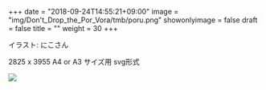 +++
date = "2018-09-24T14:55:21+09:00"
image = "img/Don't_Drop_the_Por_Vora/tmb/poru.png"
showonlyimage = false
draft = false
title = ""
weight = 30
+++

イラスト: にこさん

2825 x 3955
A4 or A3 サイズ用
svg形式

![](/img/Don't_Drop_the_Por_Vora/poru.svg)

